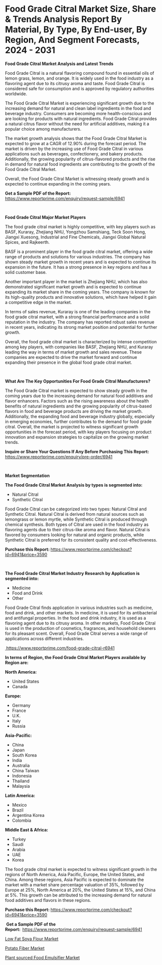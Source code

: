 <p><h1>Food Grade Citral Market Size, Share & Trends Analysis Report By Material, By Type, By End-user, By Region, And Segment Forecasts, 2024 - 2031</h1></p><p><strong>Food Grade Citral Market Analysis and Latest Trends</strong></p>
<p><p>Food Grade Citral is a natural flavoring compound found in essential oils of lemon grass, lemon, and orange. It is widely used in the food industry as a flavoring agent due to its citrusy aroma and taste. Food Grade Citral is considered safe for consumption and is approved by regulatory authorities worldwide.</p><p>The Food Grade Citral Market is experiencing significant growth due to the increasing demand for natural and clean label ingredients in the food and beverage industry. Consumers are becoming more health-conscious and are looking for products with natural ingredients. Food Grade Citral provides a natural citrus flavor without the need for artificial additives, making it a popular choice among manufacturers.</p><p>The market growth analysis shows that the Food Grade Citral Market is expected to grow at a CAGR of 12.90% during the forecast period. The market is driven by the increasing use of Food Grade Citral in various applications such as beverages, confectionery, and bakery products. Additionally, the growing popularity of citrus-flavored products and the rise in demand for natural food ingredients are contributing to the growth of the Food Grade Citral Market.</p><p>Overall, the Food Grade Citral Market is witnessing steady growth and is expected to continue expanding in the coming years.</p></p>
<p><strong>Get a Sample PDF of the Report:&nbsp;</strong> <a href="https://www.reportprime.com/enquiry/request-sample/6941">https://www.reportprime.com/enquiry/request-sample/6941</a></p>
<p>&nbsp;</p>
<p><strong>Food Grade Citral Major Market Players</strong></p>
<p><p>The food grade citral market is highly competitive, with key players such as BASF, Kuraray, Zhejiang NHU, Yongzhou Samshiang, Teck Soon Hong, Jiangxi Xuesong, Industrial and Fine Chemicals, Jiangxi Global Natural Spices, and Rajkeerth. </p><p>BASF is a prominent player in the food grade citral market, offering a wide range of products and solutions for various industries. The company has shown steady market growth in recent years and is expected to continue its expansion in the future. It has a strong presence in key regions and has a solid customer base.</p><p>Another important player in the market is Zhejiang NHU, which has also demonstrated significant market growth and is expected to continue expanding its market share in the coming years. The company is known for its high-quality products and innovative solutions, which have helped it gain a competitive edge in the market.</p><p>In terms of sales revenue, Kuraray is one of the leading companies in the food grade citral market, with a strong financial performance and a solid reputation in the industry. The company has reported robust sales revenue in recent years, indicating its strong market position and potential for further growth.</p><p>Overall, the food grade citral market is characterized by intense competition among key players, with companies like BASF, Zhejiang NHU, and Kuraray leading the way in terms of market growth and sales revenue. These companies are expected to drive the market forward and continue expanding their presence in the global food grade citral market.</p></p>
<p>&nbsp;</p>
<p><strong>What Are The Key Opportunities For Food Grade Citral Manufacturers?</strong></p>
<p><p>The Food Grade Citral market is expected to show steady growth in the coming years due to the increasing demand for natural food additives and flavor enhancers. Factors such as the rising awareness about the health benefits of natural ingredients and the growing popularity of citrus-based flavors in food and beverage products are driving the market growth. Additionally, the expanding food and beverage industry globally, especially in emerging economies, further contributes to the demand for food grade citral. Overall, the market is projected to witness significant growth opportunities in the forecast period, with key players focusing on product innovation and expansion strategies to capitalize on the growing market trends.</p></p>
<p><strong>Inquire or Share Your Questions If Any Before Purchasing This Report:</strong> <a href="https://www.reportprime.com/enquiry/pre-order/6941">https://www.reportprime.com/enquiry/pre-order/6941</a></p>
<p>&nbsp;</p>
<p><strong>Market Segmentation</strong></p>
<p><strong>The Food Grade Citral Market Analysis by types is segmented into:</strong></p>
<p><ul><li>Natural Citral</li><li>Synthetic Citral</li></ul></p>
<p><p>Food Grade Citral can be categorized into two types: Natural Citral and Synthetic Citral. Natural Citral is derived from natural sources such as lemongrass or lemon myrtle, while Synthetic Citral is produced through chemical synthesis. Both types of Citral are used in the food industry as flavoring agents due to their citrus-like aroma and flavor. Natural Citral is favored by consumers looking for natural and organic products, while Synthetic Citral is preferred for its consistent quality and cost-effectiveness.</p></p>
<p><strong>Purchase this Report:&nbsp;</strong><a href="https://www.reportprime.com/checkout?id=6941&price=3590">https://www.reportprime.com/checkout?id=6941&price=3590</a></p>
<p>&nbsp;</p>
<p><strong>The Food Grade Citral Market Industry Research by Application is segmented into:</strong></p>
<p><ul><li>Medicine</li><li>Food and Drink</li><li>Other</li></ul></p>
<p><p>Food Grade Citral finds application in various industries such as medicine, food and drink, and other markets. In medicine, it is used for its antibacterial and antifungal properties. In the food and drink industry, it is used as a flavoring agent due to its citrusy aroma. In other markets, Food Grade Citral is used in the production of cosmetics, fragrances, and household cleaners for its pleasant scent. Overall, Food Grade Citral serves a wide range of applications across different industries.</p></p>
<p><a href="https://www.reportprime.com/food-grade-citral-r6941">&nbsp;https://www.reportprime.com/food-grade-citral-r6941</a></p>
<p><strong>In terms of Region, the Food Grade Citral Market Players available by Region are:</strong></p>
<p>
    <p> <strong> North America: </strong>
        <ul>
            <li>United States</li>
            <li>Canada</li>
        </ul>
        </p> 
    <p> <strong> Europe: </strong>
        <ul>
            <li>Germany</li>
            <li>France</li>
            <li>U.K.</li>
            <li>Italy</li>
            <li>Russia</li>
        </ul>
        </p> 
    <p> <strong> Asia-Pacific: </strong>
        <ul>
            <li>China</li>
            <li>Japan</li>
            <li>South Korea</li>
            <li>India</li>
            <li>Australia</li>
            <li>China Taiwan</li>
            <li>Indonesia</li>
            <li>Thailand</li>
            <li>Malaysia</li>
        </ul>
        </p> 
    <p> <strong> Latin America: </strong>
        <ul>
            <li>Mexico</li>
            <li>Brazil</li>
            <li>Argentina Korea</li>
            <li>Colombia</li>
        </ul>
        </p> 
    <p> <strong> Middle East & Africa: </strong>
        <ul>
            <li>Turkey</li>
            <li>Saudi</li>
            <li>Arabia</li>
            <li>UAE</li>
            <li>Korea</li>
        </ul>
    </p>
    </p>
<p><p>The food grade citral market is expected to witness significant growth in the regions of North America, Asia Pacific, Europe, the United States, and China. Among these regions, Asia Pacific is expected to dominate the market with a market share percentage valuation of 35%, followed by Europe at 25%, North America at 20%, the United States at 15%, and China at 5%. This growth can be attributed to the increasing demand for natural food additives and flavors in these regions.</p></p>
<p><strong>Purchase this Report: </strong><a href="https://www.reportprime.com/checkout?id=6941&price=3590">https://www.reportprime.com/checkout?id=6941&price=3590</a></p>
<p>&nbsp;<strong>Get a Sample PDF of the Report:&nbsp;&nbsp;</strong><a href="https://www.reportprime.com/enquiry/request-sample/6941">https://www.reportprime.com/enquiry/request-sample/6941</a></p>
<p><strong></strong></p>
<p><p><a href="https://github.com/globismark/Market-Research-Report-List-5/blob/main/low-fat-soya-flour-market.md">Low Fat Soya Flour Market</a></p><p><a href="https://github.com/prosalinda88/Market-Research-Report-List-6/blob/main/potato-fiber-market.md">Potato Fiber Market</a></p><p><a href="https://github.com/susanjprice2023/Market-Research-Report-List-2/blob/main/plant-sourced-food-emulsifier-market.md">Plant sourced Food Emulsifier Market</a></p></p>